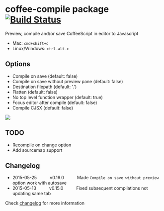 # coffee-compile package [![Build Status](https://img.shields.io/travis/adrianlee44/atom-coffee-compile/master.svg?style=flat-square)](https://travis-ci.org/adrianlee44/atom-coffee-compile)

Preview, compile and/or save CoffeeScript in editor to Javascript
- Mac: `cmd+shift+c`
- Linux/Windows: `ctrl-alt-c`

## Options
- Compile on save (default: false)
- Compile on save without preview pane (default: false)
- Destination filepath (default: '.')
- Flatten (default: false)
- No top level function wrapper (default: true)
- Focus editor after compile (default: false)
- Compile CJSX (default: false)

![](https://raw.github.com/adrianlee44/atom-coffee-compile/master/screenshot.png)

## TODO
- Recompile on change option
- Add sourcemap support

## Changelog
- 2015-05-25   v0.16.0   Made `Compile on save without preview` option work with autosave
- 2015-05-13   v0.15.0   Fixed subsequent compilations not updating same tab

Check [changelog](https://github.com/adrianlee44/atom-coffee-compile/blob/master/CHANGELOG.md) for more information
